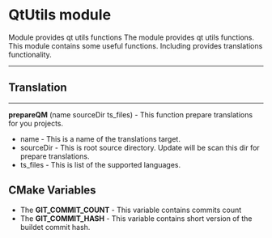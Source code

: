 # QtUtils module 

Module provides qt utils functions 
The module provides qt utils functions. This module contains some useful functions. Including provides translations functionality.

---

## Translation
 
--- 
**prepareQM** (name sourceDir ts_files) - This function prepare translations for you projects.
 - name - This is a name of the translations target.
 - sourceDir - This is root source directory. Update will be scan this dir for prepare translations.
 - ts_files - This is list of the supported languages.


## CMake Variables

- The **GIT_COMMIT_COUNT** - This variable contains commits count
- The **GIT_COMMIT_HASH** - This variable contains short version of the buildet commit hash.

